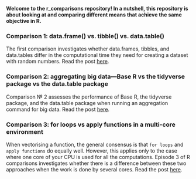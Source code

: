 **Welcome to the r_comparisons repository! In a nutshell, this repository is about looking at and comparing different means that achieve the same objective in R.**

### Comparison 1: data.frame() vs. tibble() vs. data.table()
The first comparison investigates whether data.frames, tibbles, and data.tables differ in the computational time they need for creating a dataset with random numbers. Read the post [here](1_creating_a_dataset_DF_TBL_DT.md).

### Comparison 2: aggregating big data—Base R vs the tidyverse package vs the data.table package
Comparison № 2 assesses the performance of Base R, the tidyverse package, and the data.table package when running an aggregation command for big data. Read the post [here](2_aggregating_big_data.md).

### Comparison 3: for loops vs apply functions in a multi-core environment
When vectorising a function, the general consensus is that `for loops` and `apply functions` do equally well. However, this applies only to the case where one core of your CPU is used for all the computations. Episode 3 of R comparisons investigates whether there is a difference between these two approaches when the work is done by several cores. Read the post [here](3_forloop_apply.md).
